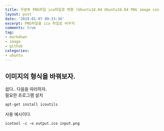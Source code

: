 ```yaml
---
title: 우분투 PNG파일 ico파일로 변환 (Ubuntu18.04 Ubuntu16.04 PNG image convert to ico file)
layout: post
date: '2019-01-07 09:33:36'
excerpt: PNG파일을 ico 파일로 바꾸자
comments: true
tag:
- markdown
- image
- github
categories:
- ubuntu
---
```


## 이미지의 형식을 바꿔보자.

쉽다.. 다음을 따라하자.  
필요한 프로그램 설치  

	apt-get install icoutils


사용 예시이다.  
	
	icotool -c -o output.ico input.png

